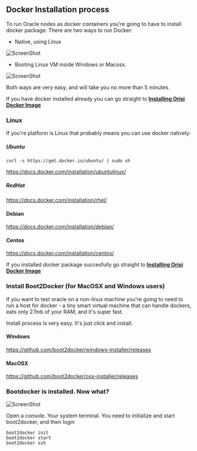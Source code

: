 ## Docker Installation process

To run Oracle nodes as docker containers you're going to have to install docker package. 
There are two ways to run Docker:

- Native, using Linux

![ScreenShot](http://zenoracles.s3.amazonaws.com/README/native.png)

- Booting Linux VM inside Windows or Macosx.

![ScreenShot](http://zenoracles.s3.amazonaws.com/README/boot2docker.png)

Both ways are very easy, and will take you no more than 5 minutes.

If you have docker installed already you can go straight to [__Installing Orisi Docker Image__](https://github.com/orisi/oracle/blob/master/README.md#installing-orisi-docker-image)


### Linux


If you're platform is Linux that probably means you can use docker natively:

##### Ubuntu 
```
curl -s https://get.docker.io/ubuntu/ | sudo sh
```
https://docs.docker.com/installation/ubuntulinux/

##### RedHat 

https://docs.docker.com/installation/rhel/

#### Debian

https://docs.docker.com/installation/debian/

#### Centos

https://docs.docker.com/installation/centos/

If you installed docker package succesfully go straight to [__Installing Orisi Docker Image__](https://github.com/orisi/oracle/blob/master/README.md#installing-orisi-docker-image)


### Install Boot2Docker (for MacOSX and Windows users)

If you want to test oracle on a non-linux machine you're going to need to run a host for docker - a tiny smart virtual machine that can handle dockers, eats only 27mb of your RAM, and it's super fast.


Install process is very easy. It's just click and install.

#### Windows

https://github.com/boot2docker/windows-installer/releases

#### MacOSX

https://github.com/boot2docker/osx-installer/releases


### Bootdocker is installed. Now what?

![ScreenShot](http://oracle.s3.amazonaws.com/README/skrin0.png)

Open a console. Your system terminal.
You need to initialize and start boot2docker, and then login

```
boot2docker init
boot2docker start
boot2docker ssh
```
